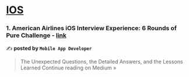 
<h1><a href=https://medium.com/tag/ios/recommended target="_blank" rel="noopener noreferrer">IOS</a></h1>
<h3>1. American Airlines iOS Interview Experience: 6 Rounds of Pure Challenge - <a href="https://medium.com/@avula.koti.realpage/american-airlines-ios-interview-experience-6-rounds-of-pure-challenge-72a433a620e1?source=rss------ios-5" target="_blank" rel="noopener noreferrer">link</a></h3>

✍️ **posted by `Mobile App Developer`**

<blockquote>The Unexpected Questions, the Detailed Answers, and the Lessons Learned
Continue reading on Medium »</blockquote>

